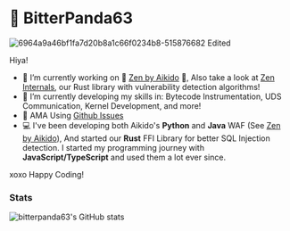 # 🐼 BitterPanda63
![6964a9a46bf1fa7d20b8a1c66f0234b8-515876682 Edited](https://github.com/user-attachments/assets/6c5e9dfa-c7dc-4073-b970-5e4bbcf70b8d)

Hiya!
- 🔭 I’m currently working on 💜 [Zen by Aikido](https://github.com/AikidoSec/firewall-python) 💜, Also take a look at [Zen Internals](https://github.com/AikidoSec/zen-internals), our Rust library with vulnerability detection algorithms!
- 🌱 I’m currently developing my skills in: Bytecode Instrumentation, UDS Communication, Kernel Development, and more!
- 💬 AMA Using [Github Issues](https://github.com/bitterpanda63/bitterpanda63/issues)
- 💻 I've been developing both Aikido's **Python** and **Java** WAF (See [Zen by Aikido](https://github.com/AikidoSec/firewall-python)), And started our **Rust** FFI Library for better SQL Injection detection. I started my programming journey with **JavaScript/TypeScript** and used them a lot ever since.

xoxo Happy Coding!

### Stats
![bitterpanda63's GitHub stats](https://github-readme-stats.vercel.app/api?username=bitterpanda63&theme=material-palenight&show_icons=true&border_radius=10&hide_title=true&show=prs_merged,reviews&card_width=1100)
